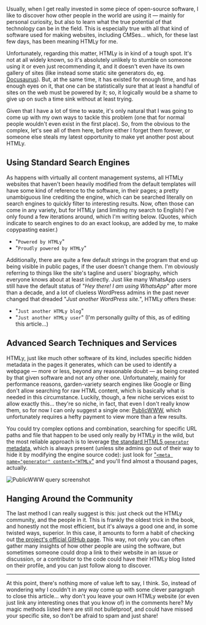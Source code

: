 <!--t Finding HTMLy Websites on the Internet t-->
<!--d Usually, when I get really invested in some piece of open-source software, I like to discover how other people in the world are using it — mainly d-->
<!--tag Random tag-->

Usually, when I get really invested in some piece of open-source software, I like to discover how other people in the world are using it — mainly for personal curiosity, but also to learn what the true potential of that technology can be in the field. This is especially true with all that kind of software used for making websites, including CMSes... which, for these last few days, has been meaning HTMLy for me.

Unfortunately, regarding this matter, HTMLy is in kind of a tough spot. It's not at all widely known, so it's absolutely unlikely to stumble on someone using it or even just recommending it, and it doesn't even have its own gallery of sites (like instead some static site generators do, eg. [Docusaurus](https://docusaurus.io/showcase)). But, at the same time, it has existed for enough time, and has enough eyes on it, that one can be statistically sure that at least a handful of sites on the web must be powered by it; so, it logically would be a shame to give up on such a time sink without at least trying.

Given that I have a lot of time to waste, it's only natural that I was going to come up with my own ways to tackle this problem (one that for normal people wouldn't even exist in the first place). So, from the obvious to the complex, let's see all of them here, before either I forget them forever, or someone else steals my latest opportunity to make yet another post about HTMLy.

## Using Standard Search Engines

As happens with virtually all content management systems, all HTMLy websites that haven't been heavily modified from the default templates will have some kind of reference to the software, in their pages; a pretty unambiguous line crediting the engine, which can be searched literally on search engines to quickly filter to interesting results.
Now, often those can come in any variety, but for HTMLy (and limiting my search to English) I've only found a few iterations around, which I'm writing below. (Quotes, which indicate to search engines to do an exact lookup, are added by me, to make copypasting easier.)

* "`Powered by HTMLy`"
* "`Proudly powered by HTMLy`"

Additionally, there are quite a few default strings in the program that end up being visible in public pages, if the user doesn't change them. I'm obviously referring to things like the site's tagline and users' biography, which everyone knows about at least indirectly. Just like many WhatsApp users still have the default status of "_Hey there! I am using WhatsApp_" after more than a decade, and a lot of clueless WordPress admins in the past never changed that dreaded "_Just another WordPress site._", HTMLy offers these:

* "`Just another HTMLy blog`"
* "`Just another HTMLy user`" (I'm personally guilty of this, as of editing this article...)

## Advanced Search Techniques and Services

HTMLy, just like much other software of its kind, includes specific hidden metadata in the pages it generates, which can be used to identify a webpage — more or less, beyond any reasonable doubt — as being created by that given software and not any other one.
Unfortunately, mainly for performance reasons, garden-variety search engines like Google or Bing don't allow searching for raw HTML content, which is basically what is needed in this circumstance. Luckily, though, a few niche services exist to allow exactly this... they're so niche, in fact, that even I don't really know them, so for now I can only suggest a single one: [PublicWWW](https://publicwww.com/), which unfortunately requires a hefty payment to view more than a few results.

You could try complex options and combination, searching for specific URL paths and file that happen to be used only really by HTMLy in the wild, but the most reliable approach is to leverage [the standard HTML5 `generator` metadata](https://html.spec.whatwg.org/multipage/semantics.html#meta-generator), which is always present (unless site admins go out of their way to hide it by modifying the engine source code): just look for ["`<meta name="generator" content="HTMLy`"](https://publicwww.com/websites/%22%3Cmeta+name%3D%5C%22generator%5C%22+content%3D%5C%22HTMLy%22/) and you'll find almost a thousand pages, actually.

![PublicWWW query screenshot](https://stuff.octt.eu.org/content/images/20250607190312-Screenshot%202025-06-07%20at%2019-00-35%20meta%20name%20_%20generator_%20content%20_%20HTMLy%20-%20794%20Web%20pages%20-%20PublicWWW.com.png)

## Hanging Around the Community

The last method I can really suggest is this: just check out the HTMLy community, and the people in it. This is frankly the oldest trick in the book, and honestly not the most efficient, but it's always a good one and, in some twisted ways, superior. In this case, it amounts to form a habit of checking out [the project's official GitHub page](https://github.com/danpros/htmly).
This way, not only you can often gather many insights of how other people are using the software, but sometimes someone could drop a link to their website in an issue or discussion, or a contributor to the code could have their HTMLy blog listed on their profile, and you can just follow along to discover.

---

At this point, there's nothing more of value left to say, I think. So, instead of wondering why I couldn't in any way come up with some clever paragraph to close this article... why don't you leave your own HTMLy website (or even just link any interesting ones that you know of) in the comments here? My magic methods listed here are still not bulletproof, and could have missed your specific site, so don't be afraid to spam and just share!